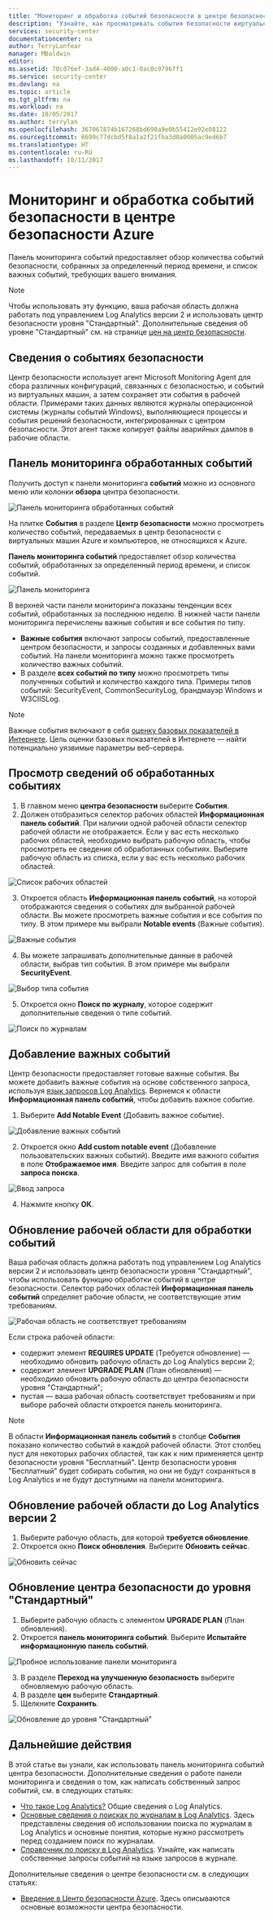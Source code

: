 ```yaml
---
title: "Мониторинг и обработка событий безопасности в центре безопасности Azure | Документация Майкрософт"
description: "Узнайте, как просматривать события безопасности виртуальных машин Azure и компьютеров, которые не относятся к Azure, с помощью панели мониторинга событий центра безопасности."
services: security-center
documentationcenter: na
author: TerryLanfear
manager: MBaldwin
editor: 
ms.assetid: 70c076ef-3ad4-4000-a0c1-0ac0c9796ff1
ms.service: security-center
ms.devlang: na
ms.topic: article
ms.tgt_pltfrm: na
ms.workload: na
ms.date: 10/05/2017
ms.author: terrylan
ms.openlocfilehash: 367067874b167268bd690a9e0b55412e92e08122
ms.sourcegitcommit: 6699c77dcbd5f8a1a2f21fba3d0a0005ac9ed6b7
ms.translationtype: HT
ms.contentlocale: ru-RU
ms.lasthandoff: 10/11/2017
---
```

# <a name="monitoring-and-processing-security-events-in-azure-security-center"></a>Мониторинг и обработка событий безопасности в центре безопасности Azure
Панель мониторинга событий предоставляет обзор количества событий безопасности, собранных за определенный период времени, и список важных событий, требующих вашего внимания.  

> [!NOTE]
> Чтобы использовать эту функцию, ваша рабочая область должна работать под управлением Log Analytics версии 2 и использовать центр безопасности уровня "Стандартный". Дополнительные сведения об уровне "Стандартный" см. на странице [цен на центр безопасности](security-center-pricing.md).
>
>

## <a name="what-is-a-security-event"></a>Сведения о событиях безопасности
Центр безопасности использует агент Microsoft Monitoring Agent для сбора различных конфигураций, связанных с безопасностью, и событий из виртуальных машин, а затем сохраняет эти события в рабочей области. Примерами таких данных являются журналы операционной системы (журналы событий Windows), выполняющиеся процессы и события решений безопасности, интегрированных с центром безопасности. Этот агент также копирует файлы аварийных дампов в рабочие области.

## <a name="events-processed-dashboard"></a>Панель мониторинга обработанных событий
Получить доступ к панели мониторинга **событий** можно из основного меню или колонки **обзора** центра безопасности.  

![Панель мониторинга обработанных событий][1]

На плитке **События** в разделе **Центр безопасности** можно просмотреть количество событий, передаваемых в центр безопасности с виртуальных машин Azure и компьютеров, не относящихся к Azure.

**Панель мониторинга событий** предоставляет обзор количества событий, обработанных за определенный период времени, и список событий.

 ![Панель мониторинга][2]

 В верхней части панели мониторинга показаны тенденции всех событий, обработанных за последнюю неделю. В нижней части панели мониторинга перечислены важные события и все события по типу.

 - **Важные события** включают запросы событий, предоставленные центром безопасности, и запросы созданных и добавленных вами событий. На панели мониторинга можно также просмотреть количество важных событий.
 - В разделе **всех событий по типу** можно просмотреть типы полученных событий и количество каждого типа. Примеры типов событий: SecurityEvent, CommonSecurityLog, брандмауэр Windows и W3CIISLog.

> [!NOTE]
> Важные события включают в себя [оценку базовых показателей в Интернете](https://docs.microsoft.com/azure/operations-management-suite/oms-security-web-baseline-assessment). Цель оценки базовых показателей в Интернете — найти потенциально уязвимые параметры веб-сервера.

## <a name="view-processed-event-details"></a>Просмотр сведений об обработанных событиях
1. В главном меню **центра безопасности** выберите **События**.
2. Должен отобразиться селектор рабочих областей **Информационная панель событий**. При наличии одной рабочей области селектор рабочей области не отображается. Если у вас есть несколько рабочих областей, необходимо выбрать рабочую область, чтобы просмотреть ее сведения об обработанных событиях. Выберите рабочую область из списка, если у вас есть несколько рабочих областей.

  ![Список рабочих областей][3]

3. Откроется область **Информационная панель событий**, на которой отображаются сведения о событиях для выбранной рабочей области. Вы можете просмотреть важные события и все события по типу.  В этом примере мы выбрали **Notable events** (Важные события).

  ![Важные события][4]

4. Вы можете запрашивать дополнительные данные в рабочей области, выбрав тип события. В этом примере мы выбрали **SecurityEvent**.

  ![Выбор типа события][5]

5. Откроется окно **Поиск по журналу**, которое содержит дополнительные сведения о типе событий.

  ![Поиск по журналам][6]

## <a name="add-a-notable-event"></a>Добавление важных событий
Центр безопасности предоставляет готовые важные события. Вы можете добавить важные события на основе собственного запроса, используя [язык запросов Log Analytics](../log-analytics/log-analytics-search-reference.md). Вернемся к области **Информационная панель событий**, чтобы добавить важное событие.

1. Выберите **Add Notable Event** (Добавить важное событие).

  ![Добавление важных событий][7]

2. Откроется окно **Add custom notable event** (Добавление пользовательских важных событий).  Введите имя важного события в поле **Отображаемое имя**. Введите запрос для события в поле **запроса поиска**.

  ![Ввод запроса][8]

4. Нажмите кнопку **ОК**.

## <a name="update-your-workspace-for-events-processing"></a>Обновление рабочей области для обработки событий
Ваша рабочая область должна работать под управлением Log Analytics версии 2 и использовать центр безопасности уровня "Стандартный", чтобы использовать функцию обработки событий в центре безопасности. Селектор рабочих областей **Информационная панель событий** определяет рабочие области, не соответствующие этим требованиям.

![Рабочая область не соответствует требованиям][9]

Если строка рабочей области:

- содержит элемент **REQUIRES UPDATE** (Требуется обновление) — необходимо обновить рабочую область до Log Analytics версии 2;
- содержит элемент **UPGRADE PLAN** (План обновления) — необходимо обновить рабочую область до центра безопасности уровня "Стандартный";
- пустая — ваша рабочая область соответствует требованиям и при выборе рабочей области откроется панель мониторинга.

> [!NOTE]
> В области **Информационная панель событий** в столбце **События** показано количество событий в каждой рабочей области.  Этот столбец пуст для некоторых рабочих областей, так как к ним применяется центр безопасности уровня "Бесплатный". Центр безопасности уровня "Бесплатный" будет собирать события, но они не будут сохраняться в Log Analytics и не будут доступными на панели мониторинга.
>
>

## <a name="update-workspace-to-log-analytics-version-2"></a>Обновление рабочей области до Log Analytics версии 2
1. Выберите рабочую область, для которой **требуется обновление**.
2. Откроется окно **Поиск обновления**. Выберите **Обновить сейчас**.

  ![Обновить сейчас][10]

## <a name="upgrade-to-security-centers-standard-tier"></a>Обновление центра безопасности до уровня "Стандартный"
1. Выберите рабочую область с элементом **UPGRADE PLAN** (План обновления).
2. Откроется **панель мониторинга событий**. Выберите **Испытайте информационную панель событий**.

  ![Пробное использование панели мониторинга][11]

3. В разделе **Переход на улучшенную безопасность** выберите обновляемую рабочую область.
4. В разделе **цен** выберите **Стандартный**.
5. Щелкните **Сохранить**.

  ![Обновление до уровня "Стандартный"][12]

## <a name="next-steps"></a>Дальнейшие действия
В этой статье вы узнали, как использовать панель мониторинга событий центра безопасности. Дополнительные сведения о работе панели мониторинга и сведения о том, как написать собственный запрос событий, см. в следующих статьях:

- [Что такое Log Analytics?](../log-analytics/log-analytics-overview.md) Общие сведения о Log Analytics.
- [Основные сведения о поисках по журналам в Log Analytics](../log-analytics/log-analytics-log-search-new.md). Здесь представлены сведения об использовании поиска по журналам в Log Analytics и основные понятия, которые нужно рассмотреть перед созданием поиск по журналам.
- [Справочник по поиску в Log Analytics](../log-analytics/log-analytics-search-reference.md). Узнайте, как написать собственные запросы событий на языке запросов в журнале.

Дополнительные сведения о центре безопасности см. в следующих статьях:

- [Введение в Центр безопасности Azure](security-center-intro.md). Здесь описываются основные возможности центра безопасности.

<!--Image references-->
[1]: ./media/security-center-events-dashboard/events-processed.png
[2]: ./media/security-center-events-dashboard/dashboard.png
[3]: ./media/security-center-events-dashboard/view-processed-event.png
[4]: ./media/security-center-events-dashboard/notable-event.png
[5]: ./media/security-center-events-dashboard/events-by-type.png
[6]: ./media/security-center-events-dashboard/log-search-detail.png
[7]: ./media/security-center-events-dashboard/add-notable-event.png
[8]: ./media/security-center-events-dashboard/create-query.png
[9]: ./media/security-center-events-dashboard/requires-update.png
[10]: ./media/security-center-events-dashboard/search-upgrade.png
[11]: ./media/security-center-events-dashboard/try-dashboard.png
[12]: ./media/security-center-events-dashboard/onboard-workspace.png
